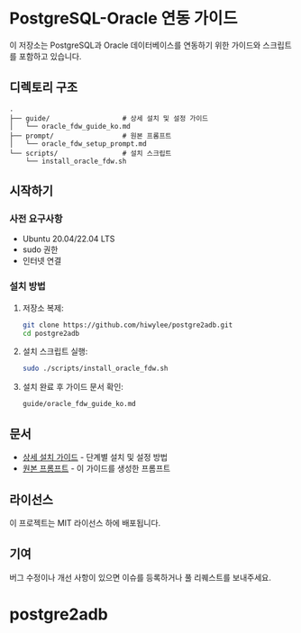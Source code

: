 # PostgreSQL-Oracle 연동 가이드

이 저장소는 PostgreSQL과 Oracle 데이터베이스를 연동하기 위한 가이드와 스크립트를 포함하고 있습니다.

## 디렉토리 구조

```
.
├── guide/                  # 상세 설치 및 설정 가이드
│   └── oracle_fdw_guide_ko.md
├── prompt/                 # 원본 프롬프트
│   └── oracle_fdw_setup_prompt.md
└── scripts/                # 설치 스크립트
    └── install_oracle_fdw.sh
```

## 시작하기

### 사전 요구사항
- Ubuntu 20.04/22.04 LTS
- sudo 권한
- 인터넷 연결

### 설치 방법

1. 저장소 복제:
   ```bash
   git clone https://github.com/hiwylee/postgre2adb.git
   cd postgre2adb
   ```

2. 설치 스크립트 실행:
   ```bash
   sudo ./scripts/install_oracle_fdw.sh
   ```

3. 설치 완료 후 가이드 문서 확인:
   ```
   guide/oracle_fdw_guide_ko.md
   ```

## 문서

- [상세 설치 가이드](guide/oracle_fdw_guide_ko.md) - 단계별 설치 및 설정 방법
- [원본 프롬프트](prompt/oracle_fdw_setup_prompt.md) - 이 가이드를 생성한 프롬프트

## 라이선스

이 프로젝트는 MIT 라이선스 하에 배포됩니다.

## 기여

버그 수정이나 개선 사항이 있으면 이슈를 등록하거나 풀 리퀘스트를 보내주세요.
# postgre2adb
